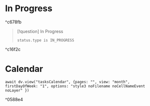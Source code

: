 # In Progress

^c678fb
>[!question] In Progress
>
>```tasks
>status.type is IN_PROGRESS
>```
>

^c16f2c



# Calendar

```dataviewjs
await dv.view("tasksCalendar", {pages: "", view: "month", firstDayOfWeek: "1", options: "style3 noFilename noCellNameEvent noLayer" })
```

^0588e4

